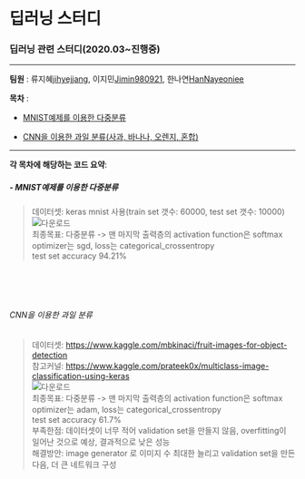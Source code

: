 # 딥러닝 스터디

### 딥러닝 관련 스터디(2020.03~진행중)

------------
__팀원__ : 류지혜[jihyejjang](https://github.com/jihyejjang), 이지민[Jimin980921](https://github.com/Jimin980921), 한나연[HanNayeoniee](https://github.com/HanNayeoniee)

__목차__ : 

- [MNIST예제를 이용한 다중분류](#mnist예제를-이용한-다중분류)

- [CNN을 이용한 과일 분류(사과, 바나나, 오렌지, 혼합)](#cnn을-이용한-과일-분류)

----------------------
__각 목차에 해당하는 코드 요약__:


##### - MNIST예제를 이용한 다중분류
> 데이터셋: keras mnist 사용(train set 갯수: 60000, test set 갯수: 10000)              
![다운로드](https://user-images.githubusercontent.com/47767202/77398775-77085b80-6deb-11ea-82d5-78da08062a96.png)                   
> 최종목표: 다중분류 -> 맨 마지막 출력층의 activation function은 softmax   
> optimizer는 sgd, loss는 categorical_crossentropy                
> test set accuracy 94.21%

<br><br><br>



###### CNN을 이용한 과일 분류                                    
> 데이터셋: https://www.kaggle.com/mbkinaci/fruit-images-for-object-detection                         
> 참고커널: https://www.kaggle.com/prateek0x/multiclass-image-classification-using-keras             
![다운로드](https://user-images.githubusercontent.com/47767202/77398531-0e20e380-6deb-11ea-9680-c2a92db9d073.png)                     
> 최종목표: 다중분류 -> 맨 마지막 출력층의 activation function은 softmax                  
> optimizer는 adam, loss는 categorical_crossentropy                            
> test set accuracy 61.7%                                  
> 부족한점: 데이터셋이 너무 적어 validation set을 만들지 않음, overfitting이 일어난 것으로 예상, 결과적으로 낮은 성능            
> 해결방안: image generator 로 이미지 수 최대한 늘리고 validation set을 만든 다음, 더 큰 네트워크 구성                  
